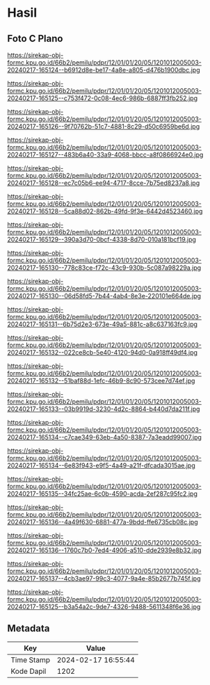 # Hasil

## Foto C Plano

https://sirekap-obj-formc.kpu.go.id/66b2/pemilu/pdpr/12/01/01/20/05/1201012005003-20240217-165124--b6912d8e-be17-4a8e-a805-d476b1900dbc.jpg

https://sirekap-obj-formc.kpu.go.id/66b2/pemilu/pdpr/12/01/01/20/05/1201012005003-20240217-165125--c753f472-0c08-4ec6-986b-6887ff3fb252.jpg

https://sirekap-obj-formc.kpu.go.id/66b2/pemilu/pdpr/12/01/01/20/05/1201012005003-20240217-165126--9f70762b-51c7-4881-8c29-d50c6959be6d.jpg

https://sirekap-obj-formc.kpu.go.id/66b2/pemilu/pdpr/12/01/01/20/05/1201012005003-20240217-165127--483b6a40-33a9-4068-bbcc-a8f0866924e0.jpg

https://sirekap-obj-formc.kpu.go.id/66b2/pemilu/pdpr/12/01/01/20/05/1201012005003-20240217-165128--ec7c05b6-ee94-4717-8cce-7b75ed8237a8.jpg

https://sirekap-obj-formc.kpu.go.id/66b2/pemilu/pdpr/12/01/01/20/05/1201012005003-20240217-165128--5ca88d02-862b-49fd-9f3e-6442d4523460.jpg

https://sirekap-obj-formc.kpu.go.id/66b2/pemilu/pdpr/12/01/01/20/05/1201012005003-20240217-165129--390a3d70-0bcf-4338-8d70-010a181bcf19.jpg

https://sirekap-obj-formc.kpu.go.id/66b2/pemilu/pdpr/12/01/01/20/05/1201012005003-20240217-165130--778c83ce-f72c-43c9-930b-5c087a98229a.jpg

https://sirekap-obj-formc.kpu.go.id/66b2/pemilu/pdpr/12/01/01/20/05/1201012005003-20240217-165130--06d58fd5-7b44-4ab4-8e3e-220101e664de.jpg

https://sirekap-obj-formc.kpu.go.id/66b2/pemilu/pdpr/12/01/01/20/05/1201012005003-20240217-165131--6b75d2e3-673e-49a5-881c-a8c637163fc9.jpg

https://sirekap-obj-formc.kpu.go.id/66b2/pemilu/pdpr/12/01/01/20/05/1201012005003-20240217-165132--022ce8cb-5e40-4120-94d0-0a918ff49df4.jpg

https://sirekap-obj-formc.kpu.go.id/66b2/pemilu/pdpr/12/01/01/20/05/1201012005003-20240217-165132--51baf88d-1efc-46b9-8c90-573cee7d74ef.jpg

https://sirekap-obj-formc.kpu.go.id/66b2/pemilu/pdpr/12/01/01/20/05/1201012005003-20240217-165133--03b9919d-3230-4d2c-8864-b440d7da211f.jpg

https://sirekap-obj-formc.kpu.go.id/66b2/pemilu/pdpr/12/01/01/20/05/1201012005003-20240217-165134--c7cae349-63eb-4a50-8387-7a3eadd99007.jpg

https://sirekap-obj-formc.kpu.go.id/66b2/pemilu/pdpr/12/01/01/20/05/1201012005003-20240217-165134--6e83f943-e9f5-4a49-a21f-dfcada3015ae.jpg

https://sirekap-obj-formc.kpu.go.id/66b2/pemilu/pdpr/12/01/01/20/05/1201012005003-20240217-165135--34fc25ae-6c0b-4590-acda-2ef287c95fc2.jpg

https://sirekap-obj-formc.kpu.go.id/66b2/pemilu/pdpr/12/01/01/20/05/1201012005003-20240217-165136--4a49f630-6881-477a-9bdd-ffe6735cb08c.jpg

https://sirekap-obj-formc.kpu.go.id/66b2/pemilu/pdpr/12/01/01/20/05/1201012005003-20240217-165136--1760c7b0-7ed4-4906-a510-dde2939e8b32.jpg

https://sirekap-obj-formc.kpu.go.id/66b2/pemilu/pdpr/12/01/01/20/05/1201012005003-20240217-165137--4cb3ae97-99c3-4077-9a4e-85b2677b745f.jpg

https://sirekap-obj-formc.kpu.go.id/66b2/pemilu/pdpr/12/01/01/20/05/1201012005003-20240217-165125--b3a54a2c-9de7-4326-9488-5611348f6e36.jpg


## Metadata

| Key        | Value               |
| ---------- | ------------------- |
| Time Stamp | 2024-02-17 16:55:44 |
| Kode Dapil | 1202                |



